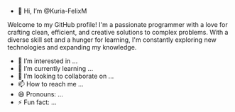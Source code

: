 - 👋 Hi, I’m @Kuria-FelixM 

Welcome to my GitHub profile! I'm a passionate programmer with a love for crafting clean, efficient, and creative solutions to complex problems. With a diverse skill set and a hunger for learning, I'm constantly exploring new technologies and expanding my knowledge.

- 👀 I’m interested in ...
- 🌱 I’m currently learning ...
- 💞️ I’m looking to collaborate on ...
- 📫 How to reach me ...
- 😄 Pronouns: ...
- ⚡ Fun fact: ...

<!---
Kuria-FelixM/Kuria-FelixM is a ✨ special ✨ repository because its `README.md` (this file) appears on your GitHub profile.
You can click the Preview link to take a look at your changes.
--->
